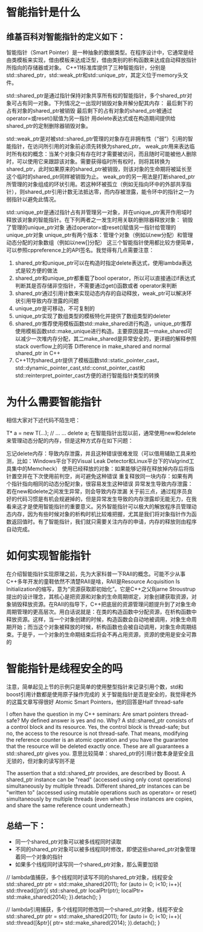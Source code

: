 # 智能指针是什么
## 维基百科对智能指针的定义如下：

智能指针（Smart Pointer）是一种抽象的数据类型。在程序设计中，它通常是经由类模板来实现，借由模板来达成泛型，借由类别的析构函数来达成自动释放指针所指向的存储器或对象。
C++11标准库提供了三种智能指针，分别是std::shared_ptr，std::weak_ptr和std::unique_ptr，其定义位于memory头文件。

std::shared_ptr是通过指针保持对象共享所有权的智能指针，多个shared_ptr对象可占有同一对象。下列情况之一出现时销毁对象并解分配其内存：
最后剩下的占有对象的shared_ptr被销毁
最后剩下的占有对象的shared_ptr被通过operator=或reset()赋值为另一指针
用delete表达式或在构造期间提供给shared_ptr的定制删除器销毁对象。

std::weak_ptr是对被std::shared_ptr管理的对象存在非拥有性（“弱”）引用的智能指针，在访问所引用的对象前必须先转换为shared_ptr。
weak_ptr用来表达临时所有权的概念：当某个对象只有存在时才需要被访问，而且随时可能被他人删除时，可以使用它来跟踪该对象。需要获得临时所有权时，则将其转换为shared_ptr，此时如果原来的shared_ptr被销毁，则该对象的生命期将被延长至这个临时的shared_ptr同样被销毁为止。
weak_ptr的另一用法是打断shared_ptr所管理的对象组成的环状引用。若这种环被孤立（例如无指向环中的外部共享指针），则shared_ptr引用计数无法抵达零，而内存被泄露，能令环中的指针之一为弱指针以避免此情况。

std::unique_ptr是通过指针占有并管理另一对象，并在unique_ptr离开作用域时释放该对象的智能指针。在下列两者之一发生时用关联的删除器释放对象：
销毁了管理的unique_ptr对象
通过operator=或reset()赋值另一指针给管理的unique_ptr对象
unique_ptr有两个版本：管理个对象（例如以new分配）和管理动态分配的对象数组（例如以new[]分配）
这三个智能指针使用都比较方便简单，可以参照cppreference上的API签名。我觉得有几点需要注意：

1. shared_ptr和unique_ptr可以在构造时指定delete表达式，使用lambda表达式是较方便的做法
2. shared_ptr和unique_ptr都重载了bool operator，所以可以直接通过if表达式判断其是否存储非空指针，不需要通过get()函数或者 operator来判断
3. shared_ptr通过引用计数来实现动态内存的自动释放，weak_ptr可以解决环状引用导致内存泄露的问题
4. unique_ptr是可移动，不可复制的
5. unique_ptr实现了数组类型的模板特化并提供了数组类型的deleter
6. shared_ptr推荐使用模板函数std::make_shared进行构造，unique_ptr推荐使用模板函数std::make_unique进行构造。主要原因是其一make_shared可以减少一次堆内存分配，其二make_shared是异常安全的，更详细的解释参照stack overflow上的问答 Difference in make_shared and normal shared_ptr in C++
7. C++11为shared_ptr提供了模板函数std::static_pointer_cast，std::dynamic_pointer_cast,std::const_pointer_cast和std::reinterpret_pointer_cast方便的进行智能指针类型的转换

# 为什么需要智能指针
相信大家对下述代码不陌生吧：

T* a = new T(...);
// ... ...
delete a;
在智能指针出现以前，通常使用new和delete来管理动态分配的内存，但是这种方式存在如下问题：

忘记delete内存：导致内存泄露，并且这种错误很难发现（可以借用辅助工具来检测，比如：Windows平台下的Visual Leak Detector和Linux平台下的Valgrind工具集中的Memcheck）
使用已经释放的对象：如果能够记得在释放掉内存后将指针置空并在下次使用前判空，尚可避免这种错误
重复释放同一块内存：如果有两个指针指向相同的动态分配对象，很容易发生这种错误 异常发生导致内存泄露：若在new和delete之间发生异常，则会导致内存泄漏
关于前三点，通过程序员良好的代码习惯是有机会规避掉的，但是异常发生导致的内存泄露却无能无力，在我看来这才是使用智能指针的重要意义。另外智能指针可以极大的解放程序员管理动态内存，因为有些时候对象的析构时机比较难把握，尤其是我们将对象指针作为函数返回值时。有了智能指针，我们就只需要关注内存的申请，内存的释放则由程序自动完成。

# 如何实现智能指针
在介绍智能指针实现原理之前，先为大家科普一下RAII的概念。可能不少从事C++多年开发的童鞋依然不清楚RAII是啥，RAII是Resource Acquisition Is Initialization的缩写，意为“资源获取即初始化”。它是C++之父Bjarne Stroustrup提出的设计理念，其核心是把资源和对象的生命周期绑定，对象创建获取资源，对象销毁释放资源。在RAII的指导下，C++把底层的资源管理问题提升到了对象生命周期管理的更高层次。用白话说就是：在类的构造函数中分配资源，在析构函数中释放资源。这样，当一个对象创建的时候，构造函数会自动地被调用，对象生命周期开始；而当这个对象被释放的时候，析构函数也会被自动调用，对象生命周期结束。于是乎，一个对象的生命期结束后将会不再占用资源，资源的使用是安全可靠的

# 智能指针是线程安全的吗
注意，简单起见上节的示例只是简单的使用整型指针来记录引用个数，std和boost引用计数都是使用原子操作完成的 关于智能指针是否是安全的，我觉得老外的这篇文章写得很好 Atomic Smart Pointers，他的回答是Half thread-safe

I often have the question in my C++ seminars: Are smart pointers thread-safe? My defined answer is yes and no. Why? A std::shared_ptr consists of a control block and its resource. Yes, the control block is thread-safe; but no, the access to the resource is not thread-safe. That means, modifying the reference counter is an atomic operation and you have the guarantee that the resource will be deleted exactly once. These are all guarantees a std::shared_ptr gives you.
意思比较简单：shared_ptr的引用计数本身是安全且无锁的，但对象的读写则不是

The assertion that a std::shared_ptr provides, are described by Boost.
A shared_ptr instance can be "read" (accessed using only const operations) simultaneously by multiple threads.
Different shared_ptr instances can be "written to" (accessed using mutable operations such as operator= or reset) simultaneously by multiple threads (even when these instances are copies, and share the same reference count underneath.)
## 总结一下：

* 同一个shared_ptr对象可以被多线程同时读取
* 不同的shared_ptr对象可以被多线程同时修改，即使这些shared_ptr对象管理着同一个对象的指针
* 如果多个线程同时读写同一个shared_ptr对象，那么需要加锁

// lambda值捕获，多个线程同时读写不同的shared_ptr对象，线程安全
std::shared_ptr<int> ptr = std::make_shared<int>(2011);
for (auto i= 0; i<10; i++){
   std::thread([ptr]{
     std::shared_ptr<int> localPtr(ptr);
     localPtr= std::make_shared<int>(2014);
    }).detach(); 
}

// lambda引用捕获，多个线程同时修改同一个shared_ptr对象，线程不安全
std::shared_ptr<int> ptr = std::make_shared<int>(2011);
for (auto i= 0; i<10; i++){
   std::thread([&ptr]{
     ptr= std::make_shared<int>(2014);
   }).detach(); 
}